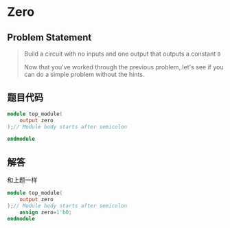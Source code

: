 # Zero

## Problem Statement

>Build a circuit with no inputs and one output that outputs a constant `0`
>
>Now that you've worked through the previous problem, let's see if you can do a simple problem without the hints.

## 题目代码

```verilog
module top_module(
    output zero
);// Module body starts after semicolon

endmodule
```

## 解答

和上题一样

```verilog
module top_module(
    output zero
);// Module body starts after semicolon
	assign zero=1'b0;
endmodule
```

